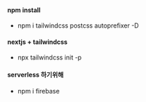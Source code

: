 #### npm install

- npm i tailwindcss postcss autoprefixer -D

#### nextjs + tailwindcss

- npx tailwindcss init -p

#### serverless 하기위해
- npm i firebase